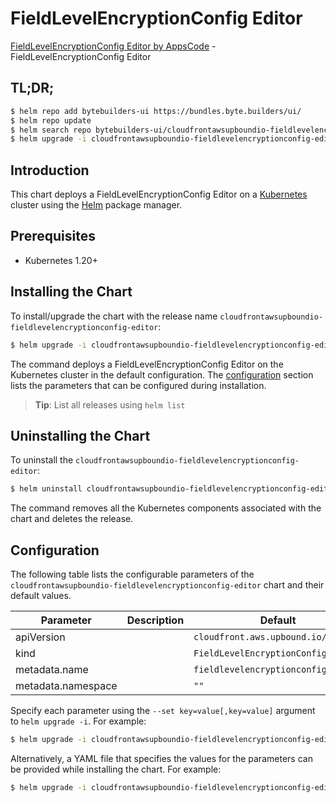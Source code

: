 # FieldLevelEncryptionConfig Editor

[FieldLevelEncryptionConfig Editor by AppsCode](https://byte.builders) - FieldLevelEncryptionConfig Editor

## TL;DR;

```bash
$ helm repo add bytebuilders-ui https://bundles.byte.builders/ui/
$ helm repo update
$ helm search repo bytebuilders-ui/cloudfrontawsupboundio-fieldlevelencryptionconfig-editor --version=v0.4.18
$ helm upgrade -i cloudfrontawsupboundio-fieldlevelencryptionconfig-editor bytebuilders-ui/cloudfrontawsupboundio-fieldlevelencryptionconfig-editor -n default --create-namespace --version=v0.4.18
```

## Introduction

This chart deploys a FieldLevelEncryptionConfig Editor on a [Kubernetes](http://kubernetes.io) cluster using the [Helm](https://helm.sh) package manager.

## Prerequisites

- Kubernetes 1.20+

## Installing the Chart

To install/upgrade the chart with the release name `cloudfrontawsupboundio-fieldlevelencryptionconfig-editor`:

```bash
$ helm upgrade -i cloudfrontawsupboundio-fieldlevelencryptionconfig-editor bytebuilders-ui/cloudfrontawsupboundio-fieldlevelencryptionconfig-editor -n default --create-namespace --version=v0.4.18
```

The command deploys a FieldLevelEncryptionConfig Editor on the Kubernetes cluster in the default configuration. The [configuration](#configuration) section lists the parameters that can be configured during installation.

> **Tip**: List all releases using `helm list`

## Uninstalling the Chart

To uninstall the `cloudfrontawsupboundio-fieldlevelencryptionconfig-editor`:

```bash
$ helm uninstall cloudfrontawsupboundio-fieldlevelencryptionconfig-editor -n default
```

The command removes all the Kubernetes components associated with the chart and deletes the release.

## Configuration

The following table lists the configurable parameters of the `cloudfrontawsupboundio-fieldlevelencryptionconfig-editor` chart and their default values.

|     Parameter      | Description |                    Default                     |
|--------------------|-------------|------------------------------------------------|
| apiVersion         |             | <code>cloudfront.aws.upbound.io/v1beta1</code> |
| kind               |             | <code>FieldLevelEncryptionConfig</code>        |
| metadata.name      |             | <code>fieldlevelencryptionconfig</code>        |
| metadata.namespace |             | <code>""</code>                                |


Specify each parameter using the `--set key=value[,key=value]` argument to `helm upgrade -i`. For example:

```bash
$ helm upgrade -i cloudfrontawsupboundio-fieldlevelencryptionconfig-editor bytebuilders-ui/cloudfrontawsupboundio-fieldlevelencryptionconfig-editor -n default --create-namespace --version=v0.4.18 --set apiVersion=cloudfront.aws.upbound.io/v1beta1
```

Alternatively, a YAML file that specifies the values for the parameters can be provided while
installing the chart. For example:

```bash
$ helm upgrade -i cloudfrontawsupboundio-fieldlevelencryptionconfig-editor bytebuilders-ui/cloudfrontawsupboundio-fieldlevelencryptionconfig-editor -n default --create-namespace --version=v0.4.18 --values values.yaml
```
